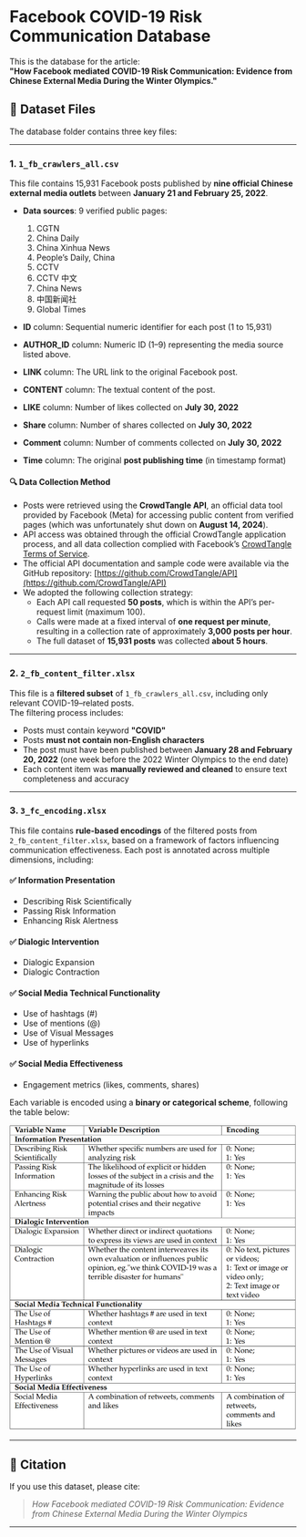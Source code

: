 # Facebook COVID-19 Risk Communication Database

This is the database for the article:  
**"How Facebook mediated COVID-19 Risk Communication: Evidence from Chinese External Media During the Winter Olympics."**

## 📁 Dataset Files

The database folder contains three key files:

---

### 1. `1_fb_crawlers_all.csv`

This file contains 15,931 Facebook posts published by **nine official Chinese external media outlets** between **January 21 and February 25, 2022**.

- **Data sources**: 9 verified public pages:
  1. CGTN  
  2. China Daily  
  3. China Xinhua News  
  4. People’s Daily, China  
  5. CCTV  
  6. CCTV 中文  
  7. China News  
  8. 中国新闻社  
  9. Global Times

- **ID** column: Sequential numeric identifier for each post (1 to 15,931) 

- **AUTHOR_ID** column: Numeric ID (1–9) representing the media source listed above.

- **LINK** column: The URL link to the original Facebook post.

- **CONTENT** column: The textual content of the post.

- **LIKE** column: Number of likes collected on **July 30, 2022**

- **Share** column: Number of shares collected on **July 30, 2022** 

- **Comment** column: Number of comments collected on **July 30, 2022**

- **Time** column: The original **post publishing time** (in timestamp format)

#### 🔍 Data Collection Method

- Posts were retrieved using the **CrowdTangle API**, an official data tool provided by Facebook (Meta) for accessing public content from verified pages (which was unfortunately shut down on **August 14, 2024**).
- API access was obtained through the official CrowdTangle application process, and all data collection complied with Facebook’s [CrowdTangle Terms of Service](https://www.crowdtangle.com/terms/).
- The official API documentation and sample code were available via the GitHub repository: [https://github.com/CrowdTangle/API](https://github.com/CrowdTangle/API)
- We adopted the following collection strategy:
  - Each API call requested **50 posts**, which is within the API’s per-request limit (maximum 100).
  - Calls were made at a fixed interval of **one request per minute**, resulting in a collection rate of approximately **3,000 posts per hour**.
  - The full dataset of **15,931 posts** was collected **about 5 hours**.

---

### 2. `2_fb_content_filter.xlsx`

This file is a **filtered subset** of `1_fb_crawlers_all.csv`, including only relevant COVID-19–related posts.  
The filtering process includes:

- Posts must contain keyword **"COVID"**
- Posts **must not contain non-English characters**
- The post must have been published between **January 28 and February 20, 2022** (one week before the 2022 Winter Olympics to the end date)
- Each content item was **manually reviewed and cleaned** to ensure text completeness and accuracy

---

### 3. `3_fc_encoding.xlsx`


This file contains **rule-based encodings** of the filtered posts from `2_fb_content_filter.xlsx`, based on a framework of factors influencing communication effectiveness. Each post is annotated across multiple dimensions, including:

#### ✅ **Information Presentation**
- Describing Risk Scientifically
- Passing Risk Information
- Enhancing Risk Alertness

#### ✅ **Dialogic Intervention**
- Dialogic Expansion
- Dialogic Contraction

#### ✅ **Social Media Technical Functionality**
- Use of hashtags (#)
- Use of mentions (@)
- Use of Visual Messages
- Use of hyperlinks

#### ✅ **Social Media Effectiveness**
- Engagement metrics (likes, comments, shares)

Each variable is encoded using a **binary or categorical scheme**, following the table below:

![Encoding Table](encoding_scheme.png)

---

## 📄 Citation

If you use this dataset, please cite:

> *How Facebook mediated COVID-19 Risk Communication: Evidence from Chinese External Media During the Winter Olympics*

---